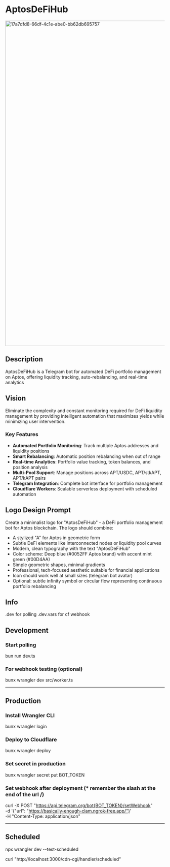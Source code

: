# AptosDeFiHub

<img width="1024" height="1024" alt="17a7dfd8-66df-4c1e-abe0-bb62db695757" src="https://github.com/user-attachments/assets/3831a05c-b80a-4ee7-b48b-47f0c4c40b4e" />

## Description

AptosDeFiHub is a Telegram bot for automated DeFi portfolio management on Aptos, offering liquidity tracking, auto-rebalancing, and real-time analytics

## Vision

Eliminate the complexity and constant monitoring required for DeFi liquidity management by providing intelligent automation that maximizes yields while minimizing user intervention.

### Key Features
- **Automated Portfolio Monitoring**: Track multiple Aptos addresses and liquidity positions
- **Smart Rebalancing**: Automatic position rebalancing when out of range
- **Real-time Analytics**: Portfolio value tracking, token balances, and position analysis
- **Multi-Pool Support**: Manage positions across APT/USDC, APT/stkAPT, APT/kAPT pairs
- **Telegram Integration**: Complete bot interface for portfolio management
- **Cloudflare Workers**: Scalable serverless deployment with scheduled automation

## Logo Design Prompt

Create a minimalist logo for "AptosDeFiHub" - a DeFi portfolio management bot for Aptos blockchain. The logo should combine:
- A stylized "A" for Aptos in geometric form
- Subtle DeFi elements like interconnected nodes or liquidity pool curves
- Modern, clean typography with the text "AptosDeFiHub"
- Color scheme: Deep blue (#0052FF Aptos brand) with accent mint green (#00D4AA)
- Simple geometric shapes, minimal gradients
- Professional, tech-focused aesthetic suitable for financial applications
- Icon should work well at small sizes (telegram bot avatar)
- Optional: subtle infinity symbol or circular flow representing continuous portfolio rebalancing

## Info
.dev for polling
.dev.vars for cf webhook

## Development

### Start polling
bun run dev.ts

### For webhook testing (optional)
bunx wrangler dev src/worker.ts

---

## Production

### Install Wrangler CLI
bunx wrangler login

### Deploy to Cloudflare
bunx wrangler deploy

### Set secret in production
bunx wrangler secret put BOT_TOKEN

### Set webhook after deployment (* remember the slash at the end of the url /)
curl -X POST "https://api.telegram.org/bot{BOT_TOKEN}/setWebhook" \
     -d '{"url": "https://basically-enough-clam.ngrok-free.app/"}' \
     -H "Content-Type: application/json"

---

## Scheduled
npx wrangler dev --test-scheduled

curl "http://localhost:3000/cdn-cgi/handler/scheduled"
